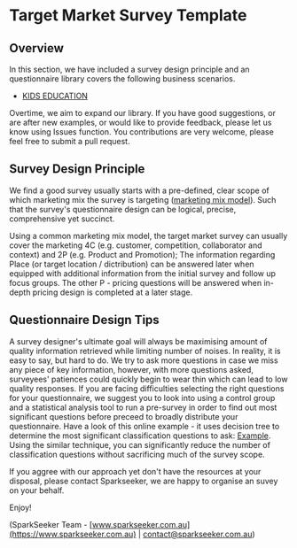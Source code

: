 # Target Market Survey Template

## Overview

In this section, we have included a survey design principle and an questionnaire library covers the following business scenarios.

* [KIDS EDUCATION](https://github.com/SparkSeeker-AU/2-QuantitativeMarketResearch/blob/master/Target%20Market%20Survey%20Templates/Questionnaire%20Library/KIDS%20EDUCATION.md)

Overtime, we aim to expand our library. If you have good suggestions, or are after new examples, or would like to provide feedback, please let us know using Issues function. You contributions are very welcome, please feel free to submit a pull request.

## Survey Design Principle

We find a good survey usually starts with a pre-defined, clear scope of which marketing mix the survey is targeting ([marketing mix model](https://archieanugrah.wordpress.com/2012/06/28/5c-4p-basic-case-study-framework/)). Such that the survey's questionnaire design can be logical, precise, comprehensive yet succinct.

Using a common marketing mix model, the target market survey can usually cover the marketing 4C (e.g. customer, competition, collaborator and context) and 2P (e.g. Product and Promotion); The information regarding Place (or target location / dictribution) can be answered later when equipped with additional information from the initial survey and follow up focus groups. The other P - pricing questions will be answered when in-depth pricing design is completed at a later stage.

## Questionnaire Design Tips

A survey designer's ultimate goal will always be maximising amount of quality information retrieved while limiting number of noises. In reality, it is easy to say, but hard to do. We try to ask more questions in case we miss any piece of key information, however, with more questions asked, surveyees' patiences could quickly begin to wear thin which can lead to low quality responses. If you are facing difficulties selecting the right questions for your questionnaire, we suggest you to look into using a control group and a statistical analysis tool to run a pre-survey in order to find out most significant questions before preceed to broadly distribute your questionnaire. Have a look of this online example - it uses decision tree to determine the most significant classification questions to ask: [Example](https://web.fhnw.ch/personenseiten/taoufik.nouri/Data%20Mining/Course/Case%20Study/PA-Tutorial/applied.html). Using the similar technique, you can significantly reduce the number of classification questions without sacrificing much of the survey scope.

If you aggree with our approach yet don't have the resources at your disposal, please contact Sparkseeker, we are happy to organise an suvey on your behalf.

Enjoy!

(SparkSeeker Team - [www.sparkseeker.com.au](https://www.sparkseeker.com.au) | [contact@sparkseeker.com.au](mailto:contact@sparkseeker.com.au))
